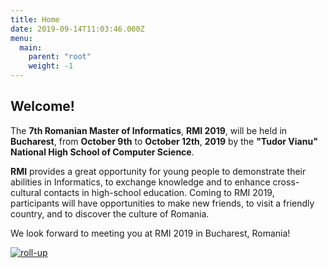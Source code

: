```yaml
---
title: Home
date: 2019-09-14T11:03:46.000Z
menu:
  main:
    parent: "root"
    weight: -1
---
```

## Welcome!

The **7th Romanian Master of Informatics**, **RMI 2019**, will be held in
**Bucharest**, from **October 9th** to **October 12th**, **2019** by the
**"Tudor Vianu" National High School of Computer Science**.

**RMI** provides a great opportunity for young people to demonstrate their
abilities in Informatics, to exchange knowledge and to enhance cross-cultural
contacts in high-school education. Coming to RMI 2019, participants will have
opportunities to make new friends, to visit a friendly country, and to discover
the culture of Romania.

We look forward to meeting you at RMI 2019 in Bucharest, Romania!

[![roll-up](/assets/rollup.png)](/assets/rollup.png)

